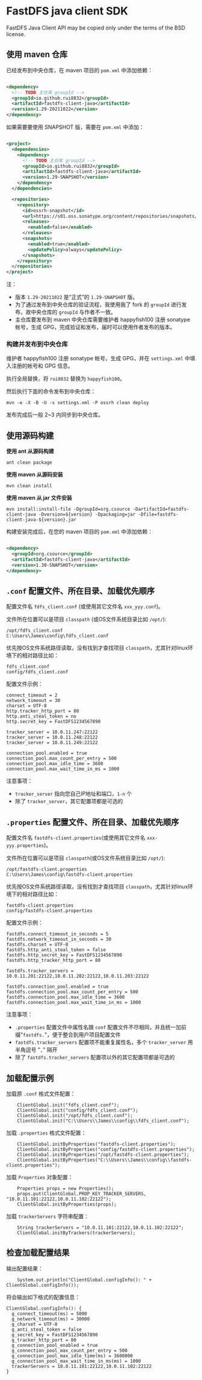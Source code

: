 # FastDFS java client SDK

FastDFS Java Client API may be copied only under the terms of the BSD license.

## 使用 maven 仓库

已经发布到中央仓库，在 maven 项目的 `pom.xml` 中添加依赖：

```xml

<dependency>
  <!-- TODO 主仓库 groupId -->
  <groupId>io.github.rui8832</groupId>
  <artifactId>fastdfs-client-java</artifactId>
  <version>1.29-20211022</version>
</dependency>
```

如果需要要使用 SNAPSHOT 版，需要在 `pom.xml` 中添加：

```xml

<project>
  <dependencies>
    <dependency>
      <!-- TODO 主仓库 groupId -->
      <groupId>io.github.rui8832</groupId>
      <artifactId>fastdfs-client-java</artifactId>
      <version>1.29-SNAPSHOT</version>
    </dependency>
  </dependencies>

  <repositories>
    <repository>
      <id>ossrh-snapshot</id>
      <url>https://s01.oss.sonatype.org/content/repositories/snapshots/</url>
      <releases>
        <enabled>false</enabled>
      </releases>
      <snapshots>
        <enabled>true</enabled>
        <updatePolicy>always</updatePolicy>
      </snapshots>
    </repository>
  </repositories>
</project>
```

注：

* 版本 `1.29-20211022` 是“正式”的 `1.29-SNAPSHOT` 版。
* 为了通过发布到中央仓库的验证流程，我使用我了 fork 的 `groupId` 进行发布，故中央仓库的 `groupId` 与作者不一致。
* 主仓库要发布到 maven 中央仓库需要维护者 happyfish100 注册 sonatype 帐号，生成 GPG，完成验证和发布，届时可以使用作者发布的版本。

### 构建并发布到中央仓库

维护者 happyfish100 注册 sonatype 帐号，生成 GPG，并在 `settings.xml` 中填入注册的帐号和 GPG 信息。

执行全局替换，将 `rui8832` 替换为 `happyfish100`。

然后执行下面的命令发布到中央仓库：

```
mvn -e -X -B -U -s settings.xml -P ossrh clean deploy
```

发布完成后一般 2~3 内同步到中央仓库。

## 使用源码构建

**使用 ant 从源码构建**

```
ant clean package
```

**使用 maven 从源码安装**

```
mvn clean install
```

**使用 maven 从 jar 文件安装**

```
mvn install:install-file -DgroupId=org.csource -DartifactId=fastdfs-client-java -Dversion=${version} -Dpackaging=jar -Dfile=fastdfs-client-java-${version}.jar
```

构建安装完成后，在您的 maven 项目的 `pom.xml` 中添加依赖：

```xml

<dependency>
  <groupId>org.csource</groupId>
  <artifactId>fastdfs-client-java</artifactId>
  <version>1.30-SNAPSHOT</version>
</dependency>
```

## `.conf` 配置文件、所在目录、加载优先顺序

配置文件名 `fdfs_client.conf` (或使用其它文件名 `xxx_yyy.conf`)。

文件所在位置可以是项目 `classpath` (或OS文件系统目录比如 `/opt/`):

```
/opt/fdfs_client.conf
C:\Users\James\config\fdfs_client.conf
```

优先按OS文件系统路径读取，没有找到才查找项目 `classpath`，尤其针对linux环境下的相对路径比如：

```
fdfs_client.conf
config/fdfs_client.conf
```

配置文件示例：

```
connect_timeout = 2
network_timeout = 30
charset = UTF-8
http.tracker_http_port = 80
http.anti_steal_token = no
http.secret_key = FastDFS1234567890

tracker_server = 10.0.11.247:22122
tracker_server = 10.0.11.248:22122
tracker_server = 10.0.11.249:22122

connection_pool.enabled = true
connection_pool.max_count_per_entry = 500
connection_pool.max_idle_time = 3600
connection_pool.max_wait_time_in_ms = 1000
```

注意事项：

* `tracker_server` 指向您自己IP地址和端口，`1-n` 个
* 除了 `tracker_server`，其它配置项都是可选的

## `.properties` 配置文件、所在目录、加载优先顺序

配置文件名 `fastdfs-client.properties`(或使用其它文件名 `xxx-yyy.properties`)。

文件所在位置可以是项目 `classpath`(或OS文件系统目录比如 `/opt/`):

```
/opt/fastdfs-client.properties
C:\Users\James\config\fastdfs-client.properties
```

优先按OS文件系统路径读取，没有找到才查找项目 `classpath`，尤其针对linux环境下的相对路径比如：

```
fastdfs-client.properties
config/fastdfs-client.properties
```

配置文件示例：

```
fastdfs.connect_timeout_in_seconds = 5
fastdfs.network_timeout_in_seconds = 30
fastdfs.charset = UTF-8
fastdfs.http_anti_steal_token = false
fastdfs.http_secret_key = FastDFS1234567890
fastdfs.http_tracker_http_port = 80

fastdfs.tracker_servers = 10.0.11.201:22122,10.0.11.202:22122,10.0.11.203:22122

fastdfs.connection_pool.enabled = true
fastdfs.connection_pool.max_count_per_entry = 500
fastdfs.connection_pool.max_idle_time = 3600
fastdfs.connection_pool.max_wait_time_in_ms = 1000
```

注意事项：

* `.properties` 配置文件中属性名跟 `conf` 配置文件不尽相同，并且统一加前缀"`fastdfs.`"，便于整合到用户项目配置文件
* `fastdfs.tracker_servers` 配置项不能重复属性名，多个 `tracker_server` 用半角逗号 "`,`" 隔开
* 除了 `fastdfs.tracker_servers` 配置项以外的其它配置项都是可选的

## 加载配置示例

加载原 `.conf` 格式文件配置：

```
    ClientGlobal.init("fdfs_client.conf");
    ClientGlobal.init("config/fdfs_client.conf");
    ClientGlobal.init("/opt/fdfs_client.conf");
    ClientGlobal.init("C:\\Users\\James\\config\\fdfs_client.conf");
```

加载 `.properties` 格式文件配置：

```
    ClientGlobal.initByProperties("fastdfs-client.properties");
    ClientGlobal.initByProperties("config/fastdfs-client.properties");
    ClientGlobal.initByProperties("/opt/fastdfs-client.properties");
    ClientGlobal.initByProperties("C:\\Users\\James\\config\\fastdfs-client.properties");
```

加载 `Properties` 对象配置：

```
    Properties props = new Properties();
    props.put(ClientGlobal.PROP_KEY_TRACKER_SERVERS, "10.0.11.101:22122,10.0.11.102:22122");
    ClientGlobal.initByProperties(props);
```

加载 `trackerServers` 字符串配置：

```
    String trackerServers = "10.0.11.101:22122,10.0.11.102:22122";
    ClientGlobal.initByTrackers(trackerServers);
```

## 检查加载配置结果

输出配置结果：

```
    System.out.println("ClientGlobal.configInfo(): " + ClientGlobal.configInfo());
```

将会输出如下格式的配置信息：

```
ClientGlobal.configInfo(): {
  g_connect_timeout(ms) = 5000
  g_network_timeout(ms) = 30000
  g_charset = UTF-8
  g_anti_steal_token = false
  g_secret_key = FastDFS1234567890
  g_tracker_http_port = 80
  g_connection_pool_enabled = true
  g_connection_pool_max_count_per_entry = 500
  g_connection_pool_max_idle_time(ms) = 3600000
  g_connection_pool_max_wait_time_in_ms(ms) = 1000
  trackerServers = 10.0.11.101:22122,10.0.11.102:22122
}
```
